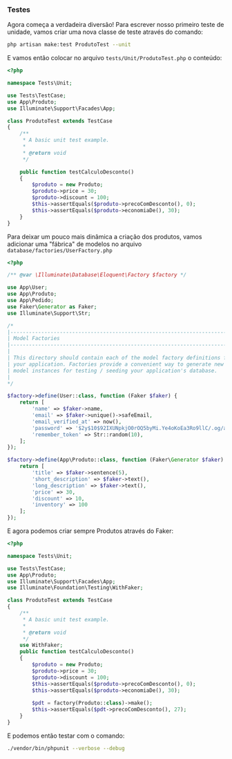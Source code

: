### Testes

Agora começa a verdadeira diversão! Para escrever nosso primeiro teste de unidade, vamos criar uma nova classe de teste através do comando:

```bash
php artisan make:test ProdutoTest --unit
```

E vamos então colocar no arquivo `tests/Unit/ProdutoTest.php` o conteúdo:

```php
<?php

namespace Tests\Unit;

use Tests\TestCase;
use App\Produto;
use Illuminate\Support\Facades\App;

class ProdutoTest extends TestCase
{
    /**
     * A basic unit test example.
     *
     * @return void
     */

    public function testCalculoDesconto()
    {
        $produto = new Produto;
        $produto->price = 30;
        $produto->discount = 100;
        $this->assertEquals($produto->precoComDesconto(), 0);
        $this->assertEquals($produto->economiaDe(), 30);
    }
}

```

Para deixar um pouco mais dinâmica a criação dos produtos, vamos adicionar uma "fábrica" de modelos no arquivo `database/factories/UserFactory.php`

```php
<?php

/** @var \Illuminate\Database\Eloquent\Factory $factory */

use App\User;
use App\Produto;
use App\Pedido;
use Faker\Generator as Faker;
use Illuminate\Support\Str;

/*
|--------------------------------------------------------------------------
| Model Factories
|--------------------------------------------------------------------------
|
| This directory should contain each of the model factory definitions for
| your application. Factories provide a convenient way to generate new
| model instances for testing / seeding your application's database.
|
*/

$factory->define(User::class, function (Faker $faker) {
    return [
        'name' => $faker->name,
        'email' => $faker->unique()->safeEmail,
        'email_verified_at' => now(),
        'password' => '$2y$10$92IXUNpkjO0rOQ5byMi.Ye4oKoEa3Ro9llC/.og/at2.uheWG/igi', // password
        'remember_token' => Str::random(10),
    ];
});

$factory->define(App\Produto::class, function (Faker\Generator $faker) {
    return [
        'title' => $faker->sentence(5),
        'short_description' => $faker->text(),
        'long_description' => $faker->text(),
        'price' => 30,
        'discount' => 10,
        'inventory' => 100
    ];
});
```



E agora podemos criar sempre Produtos através do Faker:

```php
<?php

namespace Tests\Unit;

use Tests\TestCase;
use App\Produto;
use Illuminate\Support\Facades\App;
use Illuminate\Foundation\Testing\WithFaker;

class ProdutoTest extends TestCase
{
    /**
     * A basic unit test example.
     *
     * @return void
     */
    use WithFaker;
    public function testCalculoDesconto()
    {
        $produto = new Produto;
        $produto->price = 30;
        $produto->discount = 100;
        $this->assertEquals($produto->precoComDesconto(), 0);
        $this->assertEquals($produto->economiaDe(), 30);
        
        $pdt = factory(Produto::class)->make();
        $this->assertEquals($pdt->precoComDesconto(), 27);
    }
}
```



E podemos então testar com o comando:

```bash
./vendor/bin/phpunit --verbose --debug
```

